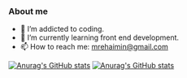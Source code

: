 ### About me


- 🔭 I’m addicted to coding.
- 🌱 I’m currently learning front end development.
- 📫 How to reach me: <mrehaimin@gmail.com>

[![Anurag's GitHub stats](https://github-readme-stats.vercel.app/api?username=rehaimin#gh-light-mode-only)](https://github.com/rehaimin/github-readme-stats#gh-light-mode-only)
[![Anurag's GitHub stats](https://github-readme-stats.vercel.app/api?username=rehaimin&theme=dark#gh-dark-mode-only)](https://github.com/rehaimin/github-readme-stats#gh-dark-mode-only)

